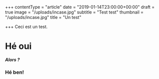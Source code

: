 +++
contentType = "article"
date = "2019-01-14T23:00:00+00:00"
draft = true
image = "/uploads/incase.jpg"
subtitle = "Test test"
thumbnail = "/uploads/incase.jpg"
title = "Un test"

+++
Ceci est un test.

# Hé oui

**_Alors ?_**

### Hé ben!
